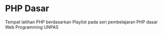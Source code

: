 # PHP Dasar
Tempat latihan PHP berdasarkan Playlist pada seri pembelajaran PHP dasar Web Programming UNPAS